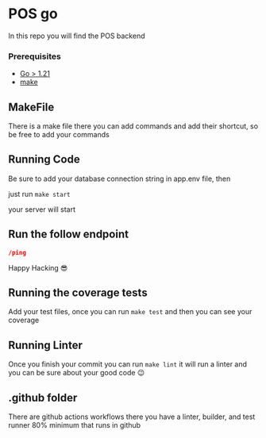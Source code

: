 # POS go 

In this repo you will find the POS backend 

### Prerequisites

- [Go > 1.21](https://go.dev/doc/install)
- [make](https://linuxhint.com/install-use-make-windows/)

## MakeFile

There is a make file there you can add commands and add their shortcut, so be free to add your commands 

## Running Code

Be sure to add your database connection string in app.env file, then

just run ``` make start ``` 

your server will start

## Run the follow endpoint 

```json
/ping
```

Happy Hacking :sunglasses:

## Running the coverage tests

Add your test files, once you can run ```make test``` and then you can see your coverage

## Running Linter

Once you finish your commit you can run ```make lint``` it will run a linter and you can be sure about your good code :wink:

## .github folder

There are github actions workflows there you have a linter, builder, and test runner 80% minimum that runs in github


